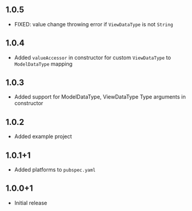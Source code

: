 ## 1.0.5

- FIXED: value change throwing error if `ViewDataType` is not `String`

## 1.0.4

- Added `valueAccessor` in constructor for custom `ViewDataType` to `ModelDataType` mapping

## 1.0.3

- Added support for ModelDataType, ViewDataType Type arguments in constructor

## 1.0.2

- Added example project

## 1.0.1+1

- Added platforms to `pubspec.yaml`

## 1.0.0+1

- Initial release
